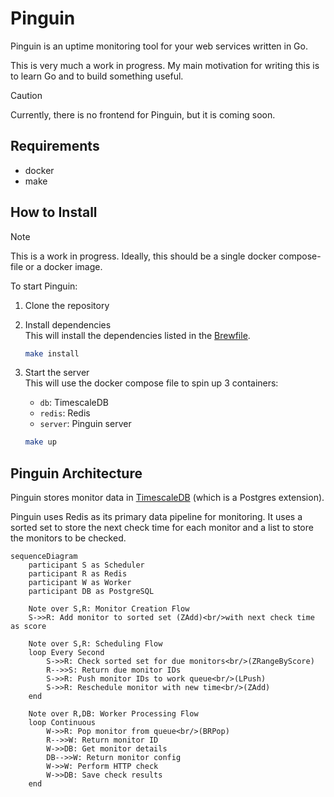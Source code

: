 # Pinguin

Pinguin is an uptime monitoring tool for your web services written in Go.

This is very much a work in progress. My main motivation for writing this is to learn Go and to build something useful.

> [!CAUTION]
> Currently, there is no frontend for Pinguin, but it is coming soon.

## Requirements

- docker
- make

## How to Install

> [!NOTE]
> This is a work in progress. Ideally, this should be a single docker compose-file or a docker image.

To start Pinguin:

1. Clone the repository

2. Install dependencies  
   This will install the dependencies listed in the [Brewfile](Brewfile).

   ```bash
   make install
   ```

3. Start the server  
   This will use the docker compose file to spin up 3 containers:

   - `db`: TimescaleDB
   - `redis`: Redis
   - `server`: Pinguin server

   ```bash
   make up
   ```

## Pinguin Architecture

Pinguin stores monitor data in [TimescaleDB](https://www.timescale.com/) (which is a Postgres extension).

Pinguin uses Redis as its primary data pipeline for monitoring. It uses a sorted set to store the next check time for each monitor and a list to store the monitors to be checked.

```mermaid
sequenceDiagram
    participant S as Scheduler
    participant R as Redis
    participant W as Worker
    participant DB as PostgreSQL
    
    Note over S,R: Monitor Creation Flow
    S->>R: Add monitor to sorted set (ZAdd)<br/>with next check time as score
    
    Note over S,R: Scheduling Flow
    loop Every Second
        S->>R: Check sorted set for due monitors<br/>(ZRangeByScore)
        R-->>S: Return due monitor IDs
        S->>R: Push monitor IDs to work queue<br/>(LPush)
        S->>R: Reschedule monitor with new time<br/>(ZAdd)
    end

    Note over R,DB: Worker Processing Flow
    loop Continuous
        W->>R: Pop monitor from queue<br/>(BRPop)
        R-->>W: Return monitor ID
        W->>DB: Get monitor details
        DB-->>W: Return monitor config
        W->>W: Perform HTTP check
        W->>DB: Save check results
    end
```
